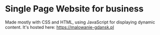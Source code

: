 # Single Page Website for business

Made mostly with CSS and HTML, using JavaScript for displaying dynamic content. It's hosted here: https://malowanie-gdansk.pl
